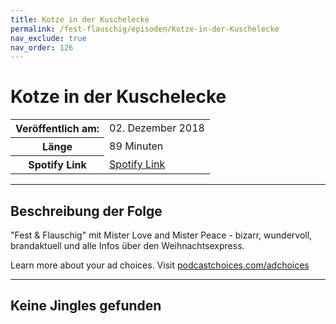 ```yaml
---
title: Kotze in der Kuschelecke
permalink: /fest-flauschig/episoden/Kotze-in-der-Kuschelecke
nav_exclude: true
nav_order: 126
---
```


# Kotze in der Kuschelecke
<table class="resp-table dcf-table dcf-table-responsive dcf-table-bordered dcf-table-striped dcf-w-100%">
                    <tbody>
                        <tr>
                            <th scope="row">Veröffentlich am:</th>
                            <td data-label="Veröffentlich am:">02. Dezember 2018</td>
                        </tr>
                        <tr>
                            <th scope="row">Länge </th>
                            <td data-label="Länge ">89 Minuten</td>
                        </tr><tr>
                                <th scope="row">Spotify Link</th>
                                <td data-label="Spotify Link"><a href="https://open.spotify.com/episode/6ntsgMBOw8CQHROWcpbinK">Spotify Link</a></td>
                            </tr></tbody>
                </table>

***

## Beschreibung der Folge

<div>
<p>"Fest &amp; Flauschig" mit Mister Love and Mister Peace - bizarr, wundervoll, brandaktuell und alle Infos über den Weihnachtsexpress.</p><p> </p><p>Learn more about your ad choices. Visit <a href="https://podcastchoices.com/adchoices">podcastchoices.com/adchoices</a></p>  
</div>

***

## Keine Jingles gefunden
